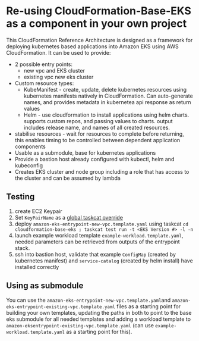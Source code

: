 # Re-using CloudFormation-Base-EKS as a component in your own project

This CloudFormation Reference Architecture is designed as a framework for deploying kubernetes based applications into Amazon EKS using AWS
CloudFormation. It can be used to provide:

* 2 possible entry points:
  * new vpc and EKS cluster
  * existing vpc new eks cluster
* Custom resource types:
  * KubeManifest - create, update, delete kubernetes resources using kubernetes manifests natively in CloudFormation.
  Can auto-generate names, and provides metadata in kubernetea api response as return values
  * Helm - use cloudformation to install applications using helm charts. supports custom repos, and passing values to
  charts. output includes release name, and names of all created resources.
* stabilise resources - wait for resources to complete before returning, this enables timing to be controlled between
dependent application components
* Usable as a submodule, base for kubernetes applications
* Provide a bastion host already configured with kubectl, helm and kubeconfig
* Creates EKS cluster and node group including a role that has access to the cluster and can be assumed by lambda

## Testing

1. create EC2 Keypair
1. Set `KeyPairName` as a [global taskcat override](https://aws-quickstart.github.io/input-files.html#parm-override)
1. deploy `amazon-eks-entrypoint-new-vpc.template.yaml` using taskcat `cd cloudformation-base-eks ; taskcat test run -t <EKS Version #> -l -n`
1. launch example workload template `example-workload.template.yaml`, needed parameters can be retrieved from outputs of
the entrypoint stack.
1. ssh into bastion host, validate that example `ConfigMap` (created by kubernetes manifest) and
`service-catalog` (created by helm install) have installed correctly

## Using as submodule

You can use the `amazon-eks-entrypoint-new-vpc.template.yaml`and `amazon-eks-entrypoint-existing-vpc.template.yaml` files as a starting point for building your own templates, updating the paths in both to point to the base eks submodule for all needed templates and adding a workload template to `amazon-eksentrypoint-existing-vpc.template.yaml` (can use `example-workload.template.yaml` as a starting point for this).
